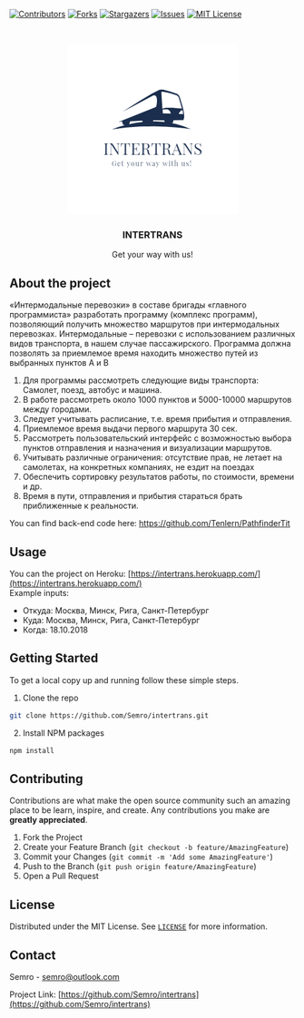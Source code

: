 <!-- PROJECT SHIELDS -->
<!--
*** I'm using markdown "reference style" links for readability.
*** Reference links are enclosed in brackets [ ] instead of parentheses ( ).
*** See the bottom of this document for the declaration of the reference variables
*** for contributors-url, forks-url, etc. This is an optional, concise syntax you may use.
*** https://www.markdownguide.org/basic-syntax/#reference-style-links
-->

[![Contributors][contributors-shield]][contributors-url]
[![Forks][forks-shield]][forks-url]
[![Stargazers][stars-shield]][stars-url]
[![Issues][issues-shield]][issues-url]
[![MIT License][license-shield]][license-url]

<!-- PROJECT LOGO -->
<br />
<p align="center">
  <a href="https://github.com/Semro/intertrans.git">
    <img src="images/logo.png" alt="Logo" width="300" height="300">
  </a>

  <h3 align="center">INTERTRANS</h3>

  <p align="center">
    Get your way with us!
  </p>
</p>

<!-- ABOUT THE PROJECT -->

## About the project

«Интермодальные перевозки» в составе бригады «главного программиста» разработать программу (комплекс программ), позволяющий получить множество маршрутов при интермодальных перевозках. Интермодальные – перевозки с использованием различных видов транспорта, в нашем случае пассажирского. Программа должна позволять за приемлемое время находить множество путей из выбранных пунктов А и В

1. Для программы рассмотреть следующие виды транспорта: Самолет, поезд, автобус и машина.
2. В работе рассмотреть около 1000 пунктов и 5000-10000 маршрутов между городами.
3. Следует учитывать расписание, т.е. время прибытия и отправления.
4. Приемлемое время выдачи первого маршрута 30 сек.
5. Рассмотреть пользовательский интерфейс с возможностью выбора пунктов отправления и назначения и визуализации маршрутов.
6. Учитывать различные ограничения: отсутствие прав, не летает на самолетах, на конкретных компаниях, не ездит на поездах
7. Обеспечить сортировку результатов работы, по стоимости, времени и др.
8. Время в пути, отправления и прибытия стараться брать приближенные к реальности.

You can find back-end code here: https://github.com/Tenlern/PathfinderTit

<!-- Usage -->

## Usage

You can the project on Heroku: [https://intertrans.herokuapp.com/](https://intertrans.herokuapp.com/)
<br />
Example inputs:
<br />

- Откуда: Москва, Минск, Рига, Санкт-Петербург
  <br />
- Куда: Москва, Минск, Рига, Санкт-Петербург
  <br />
- Когда: 18.10.2018

<!-- GETTING STARTED -->

## Getting Started

To get a local copy up and running follow these simple steps.

1. Clone the repo

```sh
git clone https://github.com/Semro/intertrans.git
```

2. Install NPM packages

```sh
npm install
```

<!-- CONTRIBUTING -->

## Contributing

Contributions are what make the open source community such an amazing place to be learn, inspire, and create. Any contributions you make are **greatly appreciated**.

1. Fork the Project
2. Create your Feature Branch (`git checkout -b feature/AmazingFeature`)
3. Commit your Changes (`git commit -m 'Add some AmazingFeature'`)
4. Push to the Branch (`git push origin feature/AmazingFeature`)
5. Open a Pull Request

<!-- LICENSE -->

## License

Distributed under the MIT License. See [`LICENSE`][license-url] for more information.

<!-- CONTACT -->

## Contact

Semro - semro@outlook.com

Project Link: [https://github.com/Semro/intertrans](https://github.com/Semro/intertrans)

<!-- MARKDOWN LINKS & IMAGES -->
<!-- https://www.markdownguide.org/basic-syntax/#reference-style-links -->

[contributors-shield]: https://img.shields.io/github/contributors/semro/intertrans.svg?style=flat-square
[contributors-url]: https://github.com/semro/intertrans/graphs/contributors
[forks-shield]: https://img.shields.io/github/forks/semro/intertrans.svg?style=flat-square
[forks-url]: https://github.com/semro/intertrans/network/members
[stars-shield]: https://img.shields.io/github/stars/semro/intertrans.svg?style=flat-square
[stars-url]: stargazers
[issues-shield]: https://img.shields.io/github/issues/semro/intertrans.svg?style=flat-square
[issues-url]: https://github.com/semro/intertrans/issues
[license-shield]: https://img.shields.io/github/license/semro/intertrans.svg?style=flat-square
[license-url]: https://github.com/Semro/intertrans/blob/master/LICENSE.md
